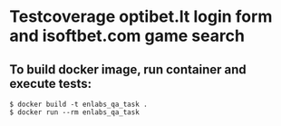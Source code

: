 # Testcoverage optibet.lt login form and isoftbet.com game search
## To build docker image, run container and execute tests:
```
$ docker build -t enlabs_qa_task .
$ docker run --rm enlabs_qa_task
```

